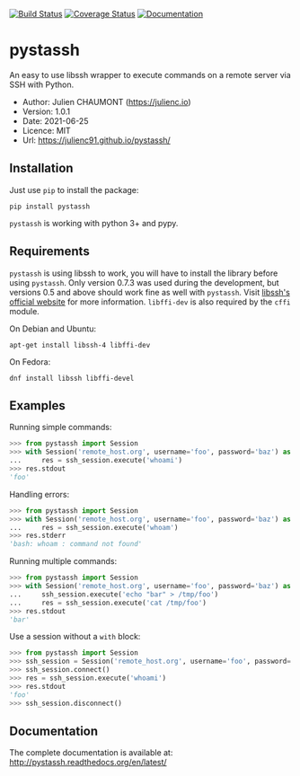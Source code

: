 [![Build Status](https://travis-ci.org/julienc91/pystassh.png)](https://travis-ci.org/julienc91/pystassh)
[![Coverage Status](https://coveralls.io/repos/github/julienc91/pystassh/badge.svg?branch=master)](https://coveralls.io/github/julienc91/pystassh?branch=master)
[![Documentation](https://readthedocs.org/projects/pystassh/badge/)](http://pystassh.readthedocs.org/en/latest/)

pystassh
========

An easy to use libssh wrapper to execute commands on a remote server via SSH with Python.

* Author: Julien CHAUMONT (https://julienc.io)
* Version: 1.0.1
* Date: 2021-06-25
* Licence: MIT
* Url: https://julienc91.github.io/pystassh/

Installation
------------

Just use `pip` to install the package:

    pip install pystassh
    
`pystassh` is working with python 3+ and pypy.

Requirements
------------

`pystassh` is using libssh to work, you will have to install the library before using
`pystassh`. Only version 0.7.3 was used during the development, but versions 0.5 and above should work fine as well with `pystassh`.
Visit [libssh's official website](https://www.libssh.org/get-it/) for more information.
`libffi-dev` is also required by the `cffi` module.

On Debian and Ubuntu:

    apt-get install libssh-4 libffi-dev
    
On Fedora:

    dnf install libssh libffi-devel

Examples
--------

Running simple commands:

```python
>>> from pystassh import Session
>>> with Session('remote_host.org', username='foo', password='baz') as ssh_session:
...     res = ssh_session.execute('whoami')
>>> res.stdout
'foo'
```
    
Handling errors:

```python
>>> from pystassh import Session
>>> with Session('remote_host.org', username='foo', password='baz') as ssh_session:
...     res = ssh_session.execute('whoam')
>>> res.stderr
'bash: whoam : command not found'
```

Running multiple commands:

```python
>>> from pystassh import Session
>>> with Session('remote_host.org', username='foo', password='baz') as ssh_session:
...     ssh_session.execute('echo "bar" > /tmp/foo')
...     res = ssh_session.execute('cat /tmp/foo')
>>> res.stdout
'bar'
```
    
Use a session without a `with` block:

```python
>>> from pystassh import Session
>>> ssh_session = Session('remote_host.org', username='foo', password='baz')
>>> ssh_session.connect()
>>> res = ssh_session.execute('whoami')
>>> res.stdout
'foo'
>>> ssh_session.disconnect()
```

Documentation
-------------

The complete documentation is available at: http://pystassh.readthedocs.org/en/latest/
